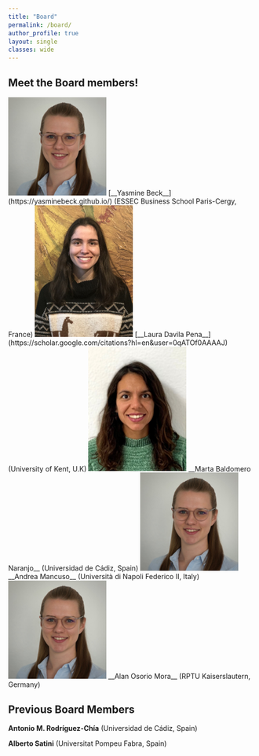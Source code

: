 ```yaml
---
title: "Board"
permalink: /board/
author_profile: true
layout: single
classes: wide
---
```

## Meet the Board members!


<img src="/assets/images/YasmineBeck.jpg" width="200" />
[__Yasmine Beck__](https://yasminebeck.github.io/) (ESSEC Business School Paris-Cergy, France)

<img src="/assets/images/LauraDavilaPena.jpeg" width="200" />
[__Laura Davila Pena__](https://scholar.google.com/citations?hl=en&user=0qATOf0AAAAJ) (University of Kent, U.K)

<img src="/assets/images/MartaBaldomero.jpeg" width="200" />
__Marta Baldomero Naranjo__ (Universidad de Cádiz, Spain)

<img src="/assets/images/YasmineBeck.jpg" width="200" />
__Andrea Mancuso__ (Università di Napoli Federico II, Italy)

<img src="/assets/images/YasmineBeck.jpg" width="200" />
__Alan Osorio Mora__ (RPTU Kaiserslautern, Germany)

## Previous Board Members
__Antonio M. Rodríguez-Chía__ (Universidad de Cádiz, Spain)

__Alberto Satini__ (Universitat Pompeu Fabra, Spain)


